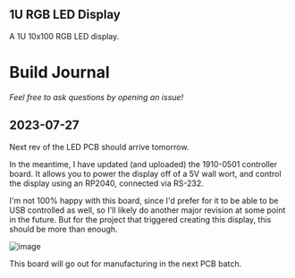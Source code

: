 ## 1U RGB LED Display

A 1U 10x100 RGB LED display.

# Build Journal

_Feel free to ask questions by opening an issue!_

## 2023-07-27

Next rev of the LED PCB should arrive tomorrow.

In the meantime, I have updated (and uploaded) the 1910-0501 controller board. It allows you to power the display off of a 5V wall wort, and control the display using an RP2040, connected via RS-232.

I'm not 100% happy with this board, since I'd prefer for it to be able to be USB controlled as well, so I'll likely do another major revision at some point in the future. But for the project that triggered creating this display, this should be more than enough.

![image](https://github.com/dslik/rack-display/assets/5757591/d7fc7049-2b41-442f-a71b-ce2f49b97ea7)

This board will go out for manufacturing in the next PCB batch.
